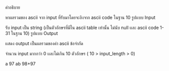 คำอธิบาย

หาผลรวมของ ascii จาก input ที่รับมาโดยจะอิงจาก ascii code ในฐาน 10
รูปเเบบ Input

รับ input เป็น string (เป็นตัวอักษรที่มีใน ascii table เท่านั้น ไม่นับ null เเละ ascii code 1-31 ในฐาน 10)
รูปแบบ Output

เเสดง output เป็นผลรวมของค่า ascii
ข้อจำกัด

จำนวน input มากกว่า 0 เเละไม่เกิน 10 ตัวอักษร ( 10 > input_length > 0)

a 97
ab 98+97 
